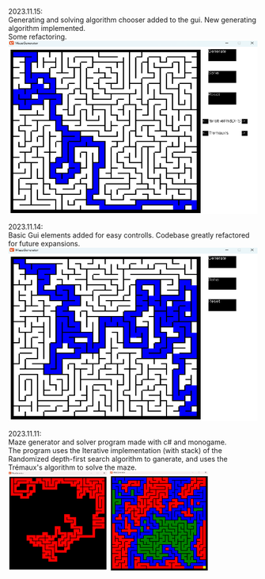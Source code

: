 2023.11.15:  
Generating and solving algorithm chooser added to the gui. New generating algorithm implemented.  
Some refactoring.  
<img src="ScreenShots/Updated2.png" width="550" height="350">  

2023.11.14:  
Basic Gui elements added for easy controlls. Codebase greatly refactored for future expansions.  
<img src="ScreenShots/Updated.png" width="550" height="350">  

2023.11.11:  
Maze generator and solver program made with c# and monogame.  
The program uses the Iterative implementation (with stack) of the Randomized depth-first search algorithm to ganerate, and uses the Trémaux's algorithm to solve the maze.  
<img src="ScreenShots/Generating.png" width="200" height="200"> <img src="ScreenShots/Solving.png" width="200" height="200">  
